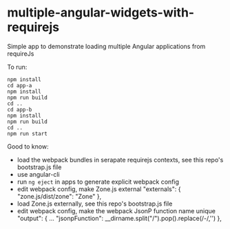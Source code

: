 # multiple-angular-widgets-with-requirejs

Simple app to demonstrate loading multiple Angular applications from requireJs

To run:

    npm install
    cd app-a
    npm install
    npm run build
    cd ..
    cd app-b
    npm install
    npm run build
    cd ..
    npm run start


Good to know:

* load the webpack bundles in serapate requirejs contexts, see this repo's bootstrap.js file
* use angular-cli
* run `ng eject` in apps to generate explicit webpack config
* edit webpack config, make Zone.js external
    "externals": {
        "zone.js/dist/zone": "Zone"
      },
* load Zone.js externally, see this repo's bootstrap.js file
* edit webpack config, make the webpack JsonP function name unique
    "output": {
        ...
        "jsonpFunction": __dirname.split("/").pop().replace(/-/,'')
      },